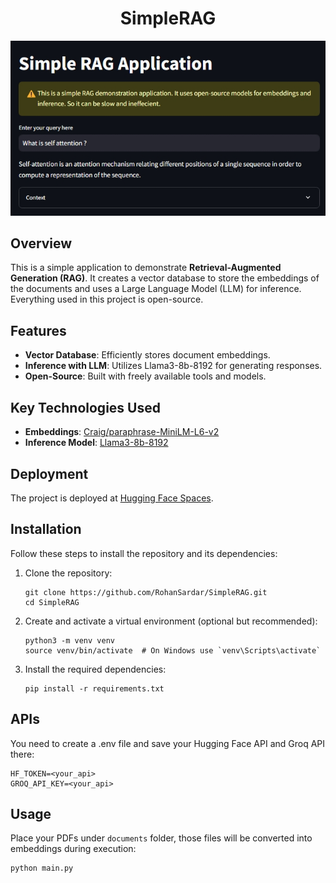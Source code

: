 <h1 align="center">SimpleRAG</h1>

<p align="center">
  <img src="./img.jpeg" alt="Screenshot"/>
</p>

## Overview

This is a simple application to demonstrate **Retrieval-Augmented Generation (RAG)**. It creates a vector database to store the embeddings of the documents and uses a Large Language Model (LLM) for inference. Everything used in this project is open-source.

## Features

- **Vector Database**: Efficiently stores document embeddings.
- **Inference with LLM**: Utilizes Llama3-8b-8192 for generating responses.
- **Open-Source**: Built with freely available tools and models.

## Key Technologies Used

- **Embeddings**: [Craig/paraphrase-MiniLM-L6-v2](https://huggingface.co/Craig/paraphrase-MiniLM-L6-v2)
- **Inference Model**: [Llama3-8b-8192](https://huggingface.co/meta-llama/Meta-Llama-3-8B)

## Deployment

The project is deployed at [Hugging Face Spaces](https://huggingface.co/spaces/RohanSardar/simpleRAG).

## Installation

Follow these steps to install the repository and its dependencies:

1. Clone the repository:

   ```
   git clone https://github.com/RohanSardar/SimpleRAG.git
   cd SimpleRAG
2. Create and activate a virtual environment (optional but recommended):
   
   ```
   python3 -m venv venv
   source venv/bin/activate  # On Windows use `venv\Scripts\activate`
4. Install the required dependencies:

   ```
   pip install -r requirements.txt
## APIs

You need to create a .env file and save your Hugging Face API and Groq API there:

  ```
  HF_TOKEN=<your_api>
  GROQ_API_KEY=<your_api>
  ```
## Usage

Place your PDFs under `documents` folder, those files will be converted into embeddings during execution:

  ```
python main.py

